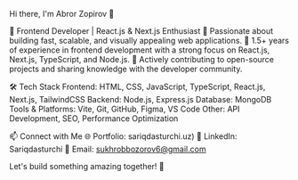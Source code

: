 
Hi there, I'm Abror Zopirov 👋

🚀 Frontend Developer | React.js & Next.js Enthusiast
🔹 Passionate about building fast, scalable, and visually appealing web applications.
🔹 1.5+ years of experience in frontend development with a strong focus on React.js, Next.js, TypeScript, and Node.js.
🔹 Actively contributing to open-source projects and sharing knowledge with the developer community.

🛠 Tech Stack
Frontend: HTML, CSS, JavaScript, TypeScript, React.js, Next.js, TailwindCSS
Backend: Node.js, Express.js
Database: MongoDB
Tools & Platforms: Vite, Git, GitHub, Figma, VS Code
Other: API Development, SEO, Performance Optimization

📫 Connect with Me
🌐 Portfolio: sariqdasturchi.uz)
💼 LinkedIn: Sariqdasturchi
📧 Email: sukhrobbozorov6@gmail.com

Let's build something amazing together! 🚀
